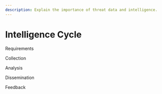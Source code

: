 ```yaml
---
description: Explain the importance of threat data and intelligence.
---
```


# Intelligence Cycle

Requirements

Collection

Analysis

Dissemination

Feedback

